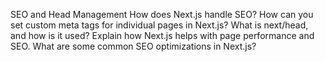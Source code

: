 SEO and Head Management
How does Next.js handle SEO?
How can you set custom meta tags for individual pages in Next.js?
What is next/head, and how is it used?
Explain how Next.js helps with page performance and SEO.
What are some common SEO optimizations in Next.js?